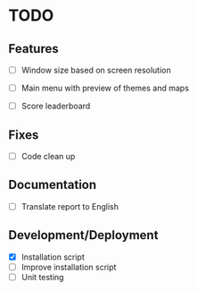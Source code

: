 # TODO

## Features
- [ ] Window size based on screen resolution
- [ ] Main menu with preview of themes and maps
- [ ] Score leaderboard


## Fixes
- [ ] Code clean up


## Documentation
- [ ] Translate report to English


## Development/Deployment
- [x] Installation script
- [ ] Improve installation script
- [ ] Unit testing
